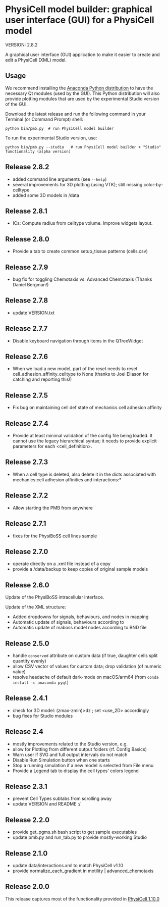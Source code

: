 # PhysiCell model builder: graphical user interface (GUI) for a PhysiCell model

VERSION: 2.8.2

A graphical user interface (GUI) application to make it easier to create and edit a PhysiCell (XML) model. 


## Usage
We recommend installing the [Anaconda Python distribution](https://www.anaconda.com/products/individual) to have the necessary Qt modules (used by the GUI). 
This Python distribution will also provide plotting modules that are used by the experimental Studio version of the GUI.

Download the latest release and run the following command in your Terminal (or Command Prompt) shell:
```
python bin/pmb.py  # run PhysiCell model builder
```

To run the experimental Studio version, use:
```
python bin/pmb.py --studio   # run PhysiCell model builder + "Studio" functionality (alpha version)
```
## Release 2.8.2
* added command line arguments (see `--help`)
* several improvements for 3D plotting (using VTK); still missing color-by-celltype
* added some 3D models in /data

## Release 2.8.1
* ICs: Compute radius from celltype volume. Improve widgets layout.

## Release 2.8.0
* Provide a tab to create common setup_tissue patterns (cells.csv)

## Release 2.7.9
* bug fix for toggling Chemotaxis vs. Advanced Chemotaxis (Thanks Daniel Bergman!)

## Release 2.7.8
* update VERSION.txt
 
## Release 2.7.7
* Disable keyboard navigation through items in the QTreeWidget

## Release 2.7.6
* When we load a new model, part of the reset needs to reset cell_adhesion_affinity_celltype to None (thanks to Joel Eliason for catching and reporting this!)

## Release 2.7.5
* Fix bug on maintaining cell def state of mechanics cell adhesion affinity

## Release 2.7.4
* Provide at least minimal validation of the config file being loaded. It cannot use the legacy hierarchical syntax; it needs to provide explicit parameters for each <cell_definition>.

## Release 2.7.3
* When a cell type is deleted, also delete it in the dicts associated with mechanics:cell adhesion affinities and interactions:*

## Release 2.7.2
* Allow starting the PMB from anywhere

## Release 2.7.1
* fixes for the PhysiBoSS cell lines sample

## Release 2.7.0
* operate directly on a .xml file instead of a copy
* provide a /data/backup to keep copies of original sample models

## Release 2.6.0
Update of the PhysiBoSS intracellular interface.

Update of the XML structure:

* Added dropdowns for signals, behaviours, and nodes in mapping
* Automatic update of signals, behaviours according to
* Automatic update of maboss model nodes according to BND file

## Release 2.5.0
* handle `conserved` attribute on custom data (if true, daughter cells split quantity evenly)
* allow CSV vector of values for custom data; drop validation (of numeric value)
* resolve headache of default dark-mode on macOS/arm64 (from `conda install -c anaconda pyqt`)

## Release 2.4.1
* check for 3D model: (zmax-zmin)>dz ; set <domain><use_2D> accordingly
* bug fixes for Studio modules


## Release 2.4
* mostly improvements related to the Studio version, e.g.
* allow for Plotting from different output folders (rf. Config Basics)
* Warn user if SVG and full output intervals do not match
* Disable Run Simulation button when one starts
* Stop a running simulation if a new model is selected from File menu
* Provide a Legend tab to display the cell types' colors legend

## Release 2.3.1
* prevent Cell Types subtabs from scrolling away
* update VERSION and README :/

## Release 2.2.0
* provide get_pgms.sh bash script to get sample executables
* update pmb.py and run_tab.py to provide mostly-working Studio

## Release 2.1.0
* update data/interactions.xml to match PhysiCell v1.10
* provide normalize_each_gradient in motility | advanced_chemotaxis

## Release 2.0.0

This release captures most of the functionality provided in [PhysiCell 1.10.0](https://github.com/MathCancer/PhysiCell/releases/tag/1.10.0)


